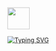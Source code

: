### <img src="https://media1.tenor.com/m/bxT-HcVQnOQAAAAC/hi-smiley-face.gif" height="50" />
[![Typing SVG](https://readme-typing-svg.demolab.com/?lines=Hola+Mundo;Soy+Jorge;jorch+pa'+los+compas)](https://git.io/typing-svg)

